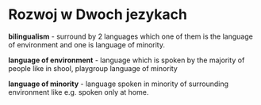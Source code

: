 # Rozwoj w Dwoch jezykach


**bilingualism** - surround by 2 languages which one of them is the language of environment and one is language of minority.

**language of environment** - language which is spoken by the majority of people like in shool, playgroup
language of minority

**language of minority** - language spoken in minority of surrounding environment like e.g. spoken only at home.